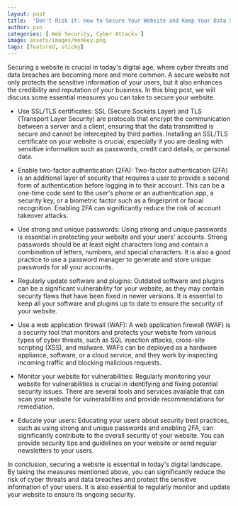```yaml
---
layout: post
title:  "Don't Risk It: How to Secure Your Website and Keep Your Data Safe"
author: psn
categories: [ Web Security, Cyber Attacks ]
image: assets/images/monkey.png
tags: [featured, sticky]
---
```

Securing a website is crucial in today's digital age, where cyber threats and data breaches are becoming more and more common. A secure website not only protects the sensitive information of your users, but it also enhances the credibility and reputation of your business. In this blog post, we will discuss some essential measures you can take to secure your website.

* Use SSL/TLS certificates: SSL (Secure Sockets Layer) and TLS (Transport Layer Security) are protocols that encrypt the communication between a server and a client, ensuring that the data transmitted is secure and cannot be intercepted by third parties. Installing an SSL/TLS certificate on your website is crucial, especially if you are dealing with sensitive information such as passwords, credit card details, or personal data.

* Enable two-factor authentication (2FA): Two-factor authentication (2FA) is an additional layer of security that requires a user to provide a second form of authentication before logging in to their account. This can be a one-time code sent to the user's phone or an authentication app, a security key, or a biometric factor such as a fingerprint or facial recognition. Enabling 2FA can significantly reduce the risk of account takeover attacks.

* Use strong and unique passwords: Using strong and unique passwords is essential in protecting your website and your users' accounts. Strong passwords should be at least eight characters long and contain a combination of letters, numbers, and special characters. It is also a good practice to use a password manager to generate and store unique passwords for all your accounts.

* Regularly update software and plugins: Outdated software and plugins can be a significant vulnerability for your website, as they may contain security flaws that have been fixed in newer versions. It is essential to keep all your software and plugins up to date to ensure the security of your website.

* Use a web application firewall (WAF): A web application firewall (WAF) is a security tool that monitors and protects your website from various types of cyber threats, such as SQL injection attacks, cross-site scripting (XSS), and malware. WAFs can be deployed as a hardware appliance, software, or a cloud service, and they work by inspecting incoming traffic and blocking malicious requests.

* Monitor your website for vulnerabilities: Regularly monitoring your website for vulnerabilities is crucial in identifying and fixing potential security issues. There are several tools and services available that can scan your website for vulnerabilities and provide recommendations for remediation.

* Educate your users: Educating your users about security best practices, such as using strong and unique passwords and enabling 2FA, can significantly contribute to the overall security of your website. You can provide security tips and guidelines on your website or send regular newsletters to your users.

In conclusion, securing a website is essential in today's digital landscape. By taking the measures mentioned above, you can significantly reduce the risk of cyber threats and data breaches and protect the sensitive information of your users. It is also essential to regularly monitor and update your website to ensure its ongoing security.